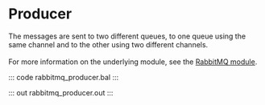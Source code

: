 # Producer

The messages are sent to two different queues,
to one queue using the same channel and to the other using two different channels.<br/><br/>
For more information on the underlying module, 
see the [RabbitMQ module](https://docs.central.ballerina.io/ballerinax/rabbitmq/latest).

::: code rabbitmq_producer.bal :::

::: out rabbitmq_producer.out :::